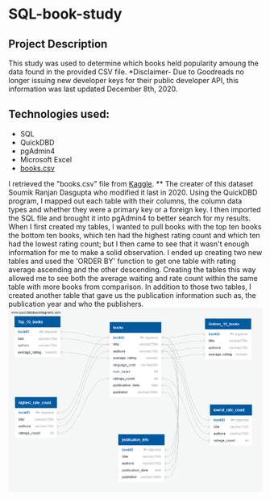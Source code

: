 # SQL-book-study

## Project Description
This study was used to determine which books held popularity amoung the data found in the provided CSV file.
*Disclaimer- Due to Goodreads no longer issuing new developer keys for their public developer API, this information was last updated December 8th, 2020. 

## Technologies used:
* SQL
* QuickDBD
* pgAdmin4
* Microsoft Excel
* [books.csv](https://github.com/anrobertson/SQL-book-study/blob/main/Original%20CSV/books.csv)


I retrieved the "books.csv" file from [Kaggle](https://www.kaggle.com/datasets/jealousleopard/goodreadsbooks). ** The creater of this dataset Soumik Ranjan Dasgupta 
who modified it last in 2020. Using the QuickDBD program, I mapped out each table with their columns, the column data types and whether they were a primary key or a foreign key. I then imported the SQL file and brought it into pgAdmin4 to better search for my results. When I first created my tables, I wanted to pull books with the top ten books the bottom ten books, which ten had the highest rating count and which ten had the lowest rating count; but I then came to see that it wasn't enough information for me to make a solid observation. I ended up creating two new tables and used the 'ORDER BY' function to get one table with rating average ascending and the other descending.
Creating the tables this way allowed me to see both the average waiting and rate count within the same table with more books from comparison. In addition to those two tables, I created another table that gave us the publication information such as, the publication year and who the publishers. 
![](QuickDBDbooks.png)


